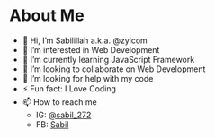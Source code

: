 # About Me

- 👋 Hi, I’m Sabilillah a.k.a. @zylcom
- 👀 I’m interested in Web Development
- 🌱 I’m currently learning JavaScript Framework
- 💞️ I’m looking to collaborate on Web Development
- 🤔 I’m looking for help with my code
- ⚡ Fun fact: I Love Coding
- 📫 How to reach me
  - IG: [@sabil_272](https://www.instagram.com/sabil_272)
  - FB: [Sabil](https://www.facebook.com/sabilillah272)
